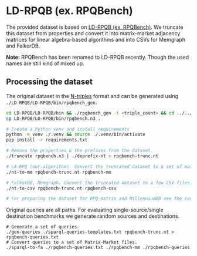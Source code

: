 # LD-RPQB (ex. RPQBench)

The provided dataset is based on [LD-RPQB (ex. RPQBench)](https://github.com/Mamenglu/LD-RPQB). We truncate this dataset from properties and convert it into matrix-market adjacency matrices for linear algebra-based algorithms and into CSVs for Memgraph and FalkorDB.

**Note:** RPQBench has been renamed to LD-RPQB recently. Though the used names are still kind of mixed up.

## Processing the dataset

The original dataset in the [N-triples](https://www.w3.org/TR/n-triples/) format and can be generated using `./LD-RPQB/LD-RPQB/bin/rpqbench_gen`.

```bash
cd LD-RPQB/LD-RPQB/bin && ./rpqbench_gen -t <triple_count> && cd ../../..
cp LD-RPQB/LD-RPQB/bin/rpqbench.n3 .

# Create a Python venv and install requirements
python -m venv ./.venv && source ./.venv/bin/activate
pip install -r requirements.txt

# Remove the properties & the prefixes from the dataset.
./truncate rpqbench.n3 | ./deprefix-nt > rpqbench-trunc.nt

# LA-RPQ (our-algorithm). Convert the truncated dataset to a set of matrix-market files.
./nt-to-mm rpqbench-trunc.nt rpqbench-mm

# FalkorDB, Memgraph. Convert the truncated dataset to a few CSV files.
./nt-to-csv rpqbench-trunc.nt rpqbench-csv

# For preparing the dataset for RPQ-matrix and MillenniumDB see the corresponding Databases dir.
```

Original queries are all paths. For evaluating single-source/single destination benchmarks we generate random sources and destinations.

```
# Generate a set of queries
./gen-queries ./sparql-queries-templates.txt rpqbench-trunc.nt > rpqbench-queries.txt
# Convert queries to a set of Matrix-Market files.
./sparql-to-fa ./rpqbench-queries.txt ./rpqbench-mm ./rpqbench-queries
```
